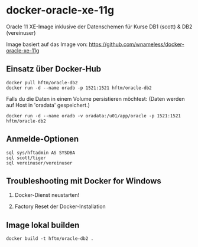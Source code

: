 docker-oracle-xe-11g
============================
Oracle 11 XE-Image inklusive der Datenschemen für Kurse DB1 (scott) & DB2 (vereinuser)
  
Image basiert auf das Image von: https://github.com/wnameless/docker-oracle-xe-11g


## Einsatz über Docker-Hub
```
docker pull hftm/oracle-db2
docker run -d --name oradb -p 1521:1521 hftm/oracle-db2
```

Falls du die Daten in einem Volume persistieren möchtest: (Daten werden auf Host in 'oradata' gespeichert.)
```
docker run -d --name oradb -v oradata:/u01/app/oracle -p 1521:1521 hftm/oracle-db2
```

## Anmelde-Optionen
```
sql sys/hftadmin AS SYSDBA
sql scott/tiger
sql vereinuser/vereinuser
```

## Troubleshooting mit Docker for Windows
1. Docker-Dienst neustarten!

2. Factory Reset der Docker-Installation

## Image lokal builden
```
docker build -t hftm/oracle-db2 .
```